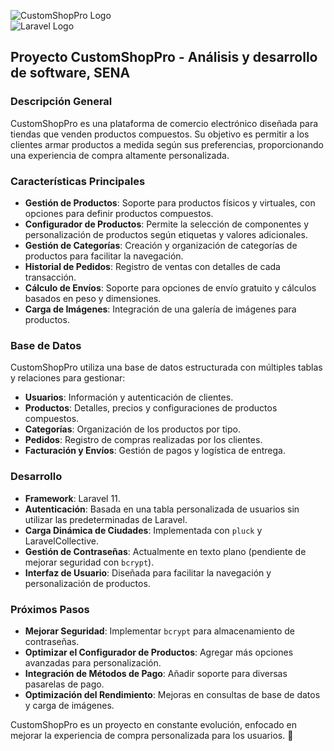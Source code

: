 ![CustomShopPro Logo](assets/media/images/CUSTOMSHOP-PRO-logo.svg)  
![Laravel Logo](ruta/al/logo-laravel.png) 


## Proyecto CustomShopPro - Análisis y desarrollo de software, SENA

### Descripción General
CustomShopPro es una plataforma de comercio electrónico diseñada para tiendas que venden productos compuestos. Su objetivo es permitir a los clientes armar productos a medida según sus preferencias, proporcionando una experiencia de compra altamente personalizada.

### Características Principales
- **Gestión de Productos**: Soporte para productos físicos y virtuales, con opciones para definir productos compuestos.
- **Configurador de Productos**: Permite la selección de componentes y personalización de productos según etiquetas y valores adicionales.
- **Gestión de Categorías**: Creación y organización de categorías de productos para facilitar la navegación.
- **Historial de Pedidos**: Registro de ventas con detalles de cada transacción.
- **Cálculo de Envíos**: Soporte para opciones de envío gratuito y cálculos basados en peso y dimensiones.
- **Carga de Imágenes**: Integración de una galería de imágenes para productos.

### Base de Datos
CustomShopPro utiliza una base de datos estructurada con múltiples tablas y relaciones para gestionar:
- **Usuarios**: Información y autenticación de clientes.
- **Productos**: Detalles, precios y configuraciones de productos compuestos.
- **Categorías**: Organización de los productos por tipo.
- **Pedidos**: Registro de compras realizadas por los clientes.
- **Facturación y Envíos**: Gestión de pagos y logística de entrega.

### Desarrollo
- **Framework**: Laravel 11.
- **Autenticación**: Basada en una tabla personalizada de usuarios sin utilizar las predeterminadas de Laravel.
- **Carga Dinámica de Ciudades**: Implementada con `pluck` y LaravelCollective.
- **Gestión de Contraseñas**: Actualmente en texto plano (pendiente de mejorar seguridad con `bcrypt`).
- **Interfaz de Usuario**: Diseñada para facilitar la navegación y personalización de productos.

### Próximos Pasos
- **Mejorar Seguridad**: Implementar `bcrypt` para almacenamiento de contraseñas.
- **Optimizar el Configurador de Productos**: Agregar más opciones avanzadas para personalización.
- **Integración de Métodos de Pago**: Añadir soporte para diversas pasarelas de pago.
- **Optimización del Rendimiento**: Mejoras en consultas de base de datos y carga de imágenes.

CustomShopPro es un proyecto en constante evolución, enfocado en mejorar la experiencia de compra personalizada para los usuarios. 🚀
